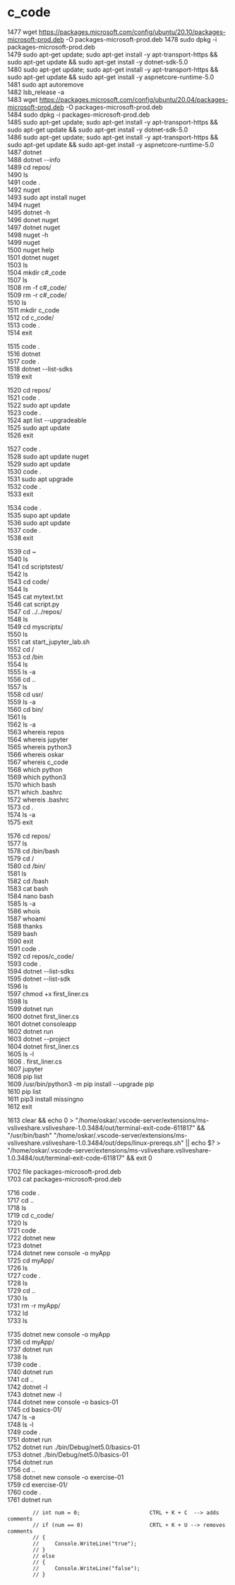# c_code

 1477  wget https://packages.microsoft.com/config/ubuntu/20.10/packages-microsoft-prod.deb -O packages-microsoft-prod.deb
 1478  sudo dpkg -i packages-microsoft-prod.deb               
 1479  sudo apt-get update;   sudo apt-get install -y apt-transport-https &&   sudo apt-get update &&   sudo apt-get install -y dotnet-sdk-5.0               
 1480  sudo apt-get update;   sudo apt-get install -y apt-transport-https &&   sudo apt-get update &&   sudo apt-get install -y aspnetcore-runtime-5.0               
 1481  sudo apt autoremove               
 1482  lsb_release -a               
 1483  wget https://packages.microsoft.com/config/ubuntu/20.04/packages-microsoft-prod.deb -O packages-microsoft-prod.deb               
 1484  sudo dpkg -i packages-microsoft-prod.deb               
 1485  sudo apt-get update;   sudo apt-get install -y apt-transport-https &&   sudo apt-get update &&   sudo apt-get install -y dotnet-sdk-5.0               
 1486  sudo apt-get update;   sudo apt-get install -y apt-transport-https &&   sudo apt-get update &&   sudo apt-get install -y aspnetcore-runtime-5.0               
 1487  dotnet               
 1488  dotnet --info               
 1489  cd repos/               
 1490  ls              
 1491  code .               
 1492  nuget               
 1493  sudo apt install nuget              
 1494  nuget               
 1495  dotnet -h               
 1496  donet nuget              
 1497  dotnet nuget               
 1498  nuget -h               
 1499  nuget               
 1500  nuget help              
 1501  dotnet nuget              
 1503  ls              
 1504  mkdir c#_code         
 1507  ls        
 1508  rm -f c#_code/           
 1509  rm -r c#_code/        
 1510  ls           
 1511  mkdir c_code               
 1512  cd c_code/               
 1513  code .          
 1514  exit            
 
 1515  code .         
 1516  dotnet             
 1517  code .              
 1518  dotnet --list-sdks               
 1519  exit           
 
 1520  cd repos/             
 1521  code .              
 1522  sudo apt update             
 1523  code .             
 1524  apt list --upgradeable             
 1525  sudo apt update             
 1526  exit             
 
 1527  code .              
 1528  sudo apt update nuget              
 1529  sudo apt update              
 1530  code .               
 1531  sudo apt upgrade               
 1532  code .               
 1533  exit               
 
 1534  code .               
 1535  supo apt update               
 1536  sudo apt update               
 1537  code .              
 1538  exit               
 
 1539  cd ~               <br/>
 1540  ls               <br/>
 1541  cd scriptstest/               <br/>
 1542  ls               <br/>
 1543  cd code/               <br/>
 1544  ls               <br/>
 1545  cat mytext.txt               <br/>
 1546  cat script.py               <br/>
 1547  cd ../../repos/               <br/>
 1548  ls               <br/>
 1549  cd myscripts/               <br/>
 1550  ls               <br/>
 1551  cat start_jupyter_lab.sh               <br/>
 1552  cd /               <br/>
 1553  cd /bin               <br/>
 1554  ls               <br/>
 1555  ls -a               <br/>
 1556  cd ..               <br/>
 1557  ls               <br/>
 1558  cd usr/               <br/>
 1559  ls -a               <br/>
 1560  cd bin/               <br/>
 1561  ls               <br/>
 1562  ls -a               <br/>
 1563  whereis repos               <br/>
 1564  whereis jupyter               <br/>
 1565  whereis python3               <br/>
 1566  whereis oskar               <br/>
 1567  whereis c_code               <br/>
 1568  which python               <br/>
 1569  which python3               <br/>
 1570  which bash               <br/>
 1571  which .bashrc               <br/>
 1572  whereis .bashrc               <br/>
 1573  cd .               <br/>
 1574  ls -a               <br/>
 1575  exit               <br/>
 
 1576  cd repos/               <br/>
 1577  ls               <br/>
 1578  cd /bin/bash               <br/>
 1579  cd /               <br/>
 1580  cd /bin/               <br/>
 1581  ls               <br/>
 1582  cd /bash               <br/>
 1583  cat bash               <br/>
 1584  nano bash               <br/>
 1585  ls -a               <br/>
 1586  whois               <br/>
 1587  whoami               <br/>
 1588  thanks               <br/>
 1589  bash               <br/>
 1590  exit               <br/>
 1591  code .               <br/>
 1592  cd repos/c_code/               <br/>
 1593  code .               <br/>
 1594  dotnet --list-sdks               <br/>
 1595  dotnet --list-sdk               <br/>
 1596  ls               <br/>
 1597  chmod +x first_liner.cs               <br/>
 1598  ls               <br/>
 1599  dotnet run               <br/>
 1600  dotnet first_liner.cs               <br/>
 1601  dotnet consoleapp               <br/>
 1602  dotnet run               <br/>
 1603  dotnet --project               <br/>
 1604  dotnet first_liner.cs               <br/>
 1605  ls -l               <br/>
 1606  . first_liner.cs               <br/>
 1607  jupyter               <br/>
 1608  pip list               <br/>
 1609  /usr/bin/python3 -m pip install --upgrade pip               <br/>
 1610  pip list               <br/>
 1611  pip3 install missingno               <br/>
 1612  exit               <br/>
 
 1613  clear && echo 0 > "/home/oskar/.vscode-server/extensions/ms-vsliveshare.vsliveshare-1.0.3484/out/terminal-exit-code-611817" && "/usr/bin/bash"  "/home/oskar/.vscode-server/extensions/ms-vsliveshare.vsliveshare-1.0.3484/out/deps/linux-prereqs.sh" || echo $? > "/home/oskar/.vscode-server/extensions/ms-vsliveshare.vsliveshare-1.0.3484/out/terminal-exit-code-611817" && exit 0               <br/>
 

 1702  file packages-microsoft-prod.deb               <br/>
 1703  cat packages-microsoft-prod.deb               <br/>

 1716  code .               <br/>
 1717  cd ..               <br/>
 1718  ls               <br/>
 1719  cd c_code/               <br/>
 1720  ls               <br/>
 1721  code .               <br/>
 1722  dotnet new               <br/>
 1723  dotnet               <br/>
 1724  dotnet new console -o myApp               <br/>
 1725  cd myApp/               <br/>
 1726  ls               <br/>
 1727  code .               <br/>
 1728  ls               <br/>
 1729  cd ..               <br/>
 1730  ls               <br/>
 1731  rm -r myApp/               <br/>
 1732  ld               <br/>
 1733  ls               <br/>

 1735  dotnet new console -o myApp               <br/>
 1736  cd myApp/               <br/>
 1737  dotnet run               <br/>
 1738  ls               <br/>
 1739  code .               <br/>
 1740  dotnet run               <br/>
 1741  cd ..               <br/>
 1742  dotnet -l               <br/>
 1743  dotnet new -l               <br/>
 1744  dotnet new console -o basics-01               <br/>
 1745  cd basics-01/               <br/>
 1747  ls -a               <br/>
 1748  ls -l               <br/>
 1749  code .               <br/>
 1751  dotnet run               <br/>
 1752  dotnet run ./bin/Debug/net5.0/basics-01               <br/>
 1753  dotnet ./bin/Debug/net5.0/basics-01               <br/>
 1754  dotnet run               <br/>
 1756  cd ..               <br/>
 1758  dotnet new console -o exercise-01               <br/>
 1759  cd exercise-01/               <br/>
 1760  code .               <br/>
 1761  dotnet run               <br/>


            // int num = 0;                      CTRL + K + C  --> adds comments
            // if (num == 0)                     CRTL + K + U --> removes comments
            // {
            //     Console.WriteLine("true");
            // }
            // else
            // {
            //     Console.WriteLine("false");
            // }
